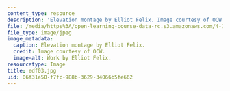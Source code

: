 ```yaml
---
content_type: resource
description: 'Elevation montage by Elliot Felix. Image courtesy of OCW. '
file: /media/https%3A/open-learning-course-data-rc.s3.amazonaws.com/4-196-architecture-design-level-ii-cuba-studio-spring-2004/06f31e50f7fc988b362934066b5fe662_edf03.jpg
file_type: image/jpeg
image_metadata:
  caption: Elevation montage by Elliot Felix.
  credit: Image courtesy of OCW.
  image-alt: Work by Elliot Felix.
resourcetype: Image
title: edf03.jpg
uid: 06f31e50-f7fc-988b-3629-34066b5fe662
---
```

